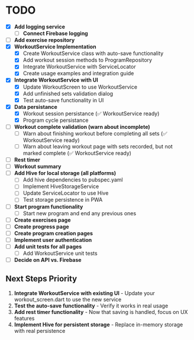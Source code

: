 # TODO

- [X] **Add logging service**
  - [ ] **Connect Firebase logging**
- [ ] **Add exercise repository**
- [x] **WorkoutService Implementation**
  - [x] Create WorkoutService class with auto-save functionality
  - [x] Add workout session methods to ProgramRepository
  - [x] Integrate WorkoutService with ServiceLocator
  - [x] Create usage examples and integration guide
- [x] **Integrate WorkoutService with UI**
  - [x] Update WorkoutScreen to use WorkoutService
  - [x] Add unfinished sets validation dialog
  - [x] Test auto-save functionality in UI
- [x] **Data persistance**
  - [x] Workout session persistance (✅ WorkoutService ready)
  - [x] Program cycle persistance
- [ ] **Workout complete validation (warn about incomplete)**
  - [ ] Warn about finishing workout before completing all sets (✅ WorkoutService ready)
  - [ ] Warn about leaving workout page with sets recorded, but not marked complete (✅ WorkoutService ready)
- [ ] **Rest timer**
- [ ] **Workout summary**
- [ ] **Add Hive for local storage (all platforms)**
  - [ ] Add hive dependencies to pubspec.yaml
  - [ ] Implement HiveStorageService
  - [ ] Update ServiceLocator to use Hive
  - [ ] Test storage persistence in PWA
- [ ] **Start program functionality**
  - [ ] Start new program and end any previous ones
- [ ] **Create exercises page**
- [ ] **Create progress page**
- [ ] **Create program creation pages**
- [ ] **Implement user authentication**
- [ ] **Add unit tests for all pages**
  - [ ] Add WorkoutService unit tests
- [ ] **Decide on API vs. Firebase**

## Next Steps Priority

1. **Integrate WorkoutService with existing UI** - Update your workout_screen.dart to use the new service
2. **Test the auto-save functionality** - Verify it works in real usage
3. **Add rest timer functionality** - Now that saving is handled, focus on UX features
4. **Implement Hive for persistent storage** - Replace in-memory storage with real persistence